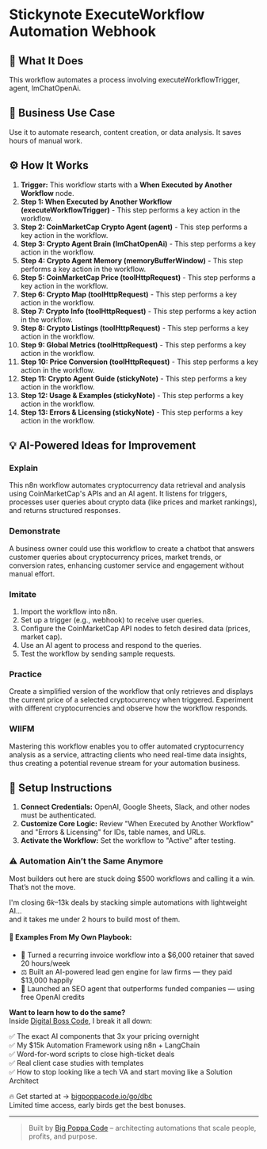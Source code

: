 # Stickynote ExecuteWorkflow Automation Webhook

## 🚀 What It Does
This workflow automates a process involving executeWorkflowTrigger, agent, lmChatOpenAi.

## 💼 Business Use Case
Use it to automate research, content creation, or data analysis. It saves hours of manual work.

## ⚙️ How It Works
1.  **Trigger:** This workflow starts with a **When Executed by Another Workflow** node.
2. **Step 1: When Executed by Another Workflow (executeWorkflowTrigger)** - This step performs a key action in the workflow.
3. **Step 2: CoinMarketCap Crypto Agent (agent)** - This step performs a key action in the workflow.
4. **Step 3: Crypto Agent Brain (lmChatOpenAi)** - This step performs a key action in the workflow.
5. **Step 4: Crypto Agent Memory (memoryBufferWindow)** - This step performs a key action in the workflow.
6. **Step 5: CoinMarketCap Price (toolHttpRequest)** - This step performs a key action in the workflow.
7. **Step 6: Crypto Map (toolHttpRequest)** - This step performs a key action in the workflow.
8. **Step 7: Crypto Info (toolHttpRequest)** - This step performs a key action in the workflow.
9. **Step 8: Crypto Listings (toolHttpRequest)** - This step performs a key action in the workflow.
10. **Step 9: Global Metrics (toolHttpRequest)** - This step performs a key action in the workflow.
11. **Step 10: Price Conversion (toolHttpRequest)** - This step performs a key action in the workflow.
12. **Step 11: Crypto Agent Guide (stickyNote)** - This step performs a key action in the workflow.
13. **Step 12: Usage & Examples (stickyNote)** - This step performs a key action in the workflow.
14. **Step 13: Errors & Licensing (stickyNote)** - This step performs a key action in the workflow.

## 💡 AI-Powered Ideas for Improvement
### Explain
This n8n workflow automates cryptocurrency data retrieval and analysis using CoinMarketCap's APIs and an AI agent. It listens for triggers, processes user queries about crypto data (like prices and market rankings), and returns structured responses.

### Demonstrate
A business owner could use this workflow to create a chatbot that answers customer queries about cryptocurrency prices, market trends, or conversion rates, enhancing customer service and engagement without manual effort.

### Imitate
1. Import the workflow into n8n.
2. Set up a trigger (e.g., webhook) to receive user queries.
3. Configure the CoinMarketCap API nodes to fetch desired data (prices, market cap).
4. Use an AI agent to process and respond to the queries.
5. Test the workflow by sending sample requests.

### Practice
Create a simplified version of the workflow that only retrieves and displays the current price of a selected cryptocurrency when triggered. Experiment with different cryptocurrencies and observe how the workflow responds.

### WIIFM
Mastering this workflow enables you to offer automated cryptocurrency analysis as a service, attracting clients who need real-time data insights, thus creating a potential revenue stream for your automation business.

## 🔧 Setup Instructions
1. **Connect Credentials:** OpenAI, Google Sheets, Slack, and other nodes must be authenticated.
2. **Customize Core Logic:** Review "When Executed by Another Workflow" and "Errors & Licensing" for IDs, table names, and URLs.
3. **Activate the Workflow:** Set the workflow to "Active" after testing.

### ⚠️ Automation Ain’t the Same Anymore

Most builders out here are stuck doing $500 workflows and calling it a win.  
That’s not the move.  

I'm closing $6k–$13k deals by stacking simple automations with lightweight AI...  
and it takes me under 2 hours to build most of them.

#### 🧠 Examples From My Own Playbook:
- 🔁 Turned a recurring invoice workflow into a $6,000 retainer that saved 20 hours/week  
- ⚖️ Built an AI-powered lead gen engine for law firms — they paid $13,000 happily  
- 🚀 Launched an SEO agent that outperforms funded companies — using free OpenAI credits  

**Want to learn how to do the same?**  
Inside [Digital Boss Code](https://bigpoppacode.io/go/dbc), I break it all down:

✅ The exact AI components that 3x your pricing overnight  
✅ My $15k Automation Framework using n8n + LangChain  
✅ Word-for-word scripts to close high-ticket deals  
✅ Real client case studies with templates  
✅ How to stop looking like a tech VA and start moving like a Solution Architect  

🔥 Get started at → [bigpoppacode.io/go/dbc](https://bigpoppacode.io/go/dbc)  
Limited time access, early birds get the best bonuses.

---
> Built by [Big Poppa Code](https://bigpoppacode.io) – architecting automations that scale people, profits, and purpose.
